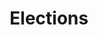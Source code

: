 ---
hrs_structure:
  division: '1'
  volume: '1'
  title: '2'
  chapter: ''
  statute: ''
type: title
menu:
  hrs:
    identifier: title2
    name: Title 2. Elections
weight: 10
title: Elections
full_title: Title 2. Elections
---